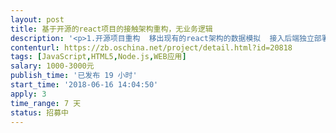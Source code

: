 ```yaml
---                
layout: post       
title: 基于开源的react项目的接触架构重构，无业务逻辑           
description: '<p>1.开源项目重构  移出现有的react架构的数据模拟  接入后端独立部署的服务接口</p><p>2.要求结构清晰 思路明确  代码可重用</p><p>3.保证前端可以编译称静态前段</p><p>4.注释明确  逻辑清晰</p><p><br></p>'     
contenturl: https://zb.oschina.net/project/detail.html?id=20818      
tags: [JavaScript,HTML5,Node.js,WEB应用]            
salary: 1000-3000元          
publish_time: '已发布 19 小时'         
start_time: '2018-06-16 14:04:50'           
apply: 3                   
time_range: 7 天              
status: 招募中                  
---                 
```

